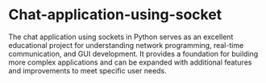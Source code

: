 # Chat-application-using-socket
The chat application using sockets in Python serves as an excellent educational project for understanding network programming, real-time communication, and GUI development. It provides a foundation for building more complex applications and can be expanded with additional features and improvements to meet specific user needs.
